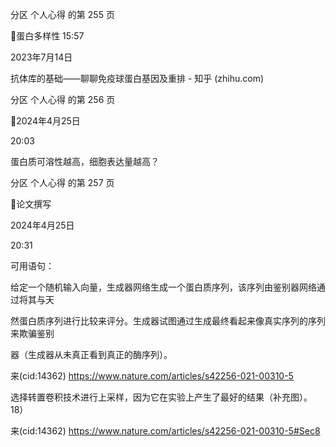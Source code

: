 分区 个人心得 的第 255 页

蛋白多样性
15:57

2023年7月14日

抗体库的基础——聊聊免疫球蛋白基因及重排 - 知乎 (zhihu.com)

分区 个人心得 的第 256 页

2024年4月25日

20:03

蛋白质可溶性越高，细胞表达量越高？

分区 个人心得 的第 257 页

论文撰写

2024年4月25日

20:31



可用语句：

给定一个随机输入向量，生成器网络生成一个蛋白质序列，该序列由鉴别器网络通过将其与天

然蛋白质序列进行比较来评分。生成器试图通过生成最终看起来像真实序列的序列来欺骗鉴别

器（生成器从未真正看到真正的酶序列）。

来(cid:14362) <https://www.nature.com/articles/s42256-021-00310-5>

选择转置卷积技术进行上采样，因为它在实验上产生了最好的结果（补充图）。18）

来(cid:14362) <https://www.nature.com/articles/s42256-021-00310-5#Sec8>

